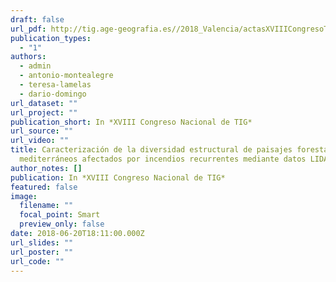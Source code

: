 ```yaml
---
draft: false
url_pdf: http://tig.age-geografia.es//2018_Valencia/actasXVIIICongresoTIG.pdf
publication_types:
  - "1"
authors:
  - admin
  - antonio-montealegre
  - teresa-lamelas
  - dario-domingo
url_dataset: ""
url_project: ""
publication_short: In *XVIII Congreso Nacional de TIG*
url_source: ""
url_video: ""
title: Caracterización de la diversidad estructural de paisajes forestales
  mediterráneos afectados por incendios recurrentes mediante datos LIDAR-PNOA
author_notes: []
publication: In *XVIII Congreso Nacional de TIG*
featured: false
image:
  filename: ""
  focal_point: Smart
  preview_only: false
date: 2018-06-20T18:11:00.000Z
url_slides: ""
url_poster: ""
url_code: ""
---
```

